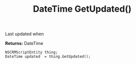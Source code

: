 ﻿---
uid: crmscript_ref_NSCRMScriptEntity_GetUpdated
title: DateTime GetUpdated()
intellisense: NSCRMScriptEntity.GetUpdated
keywords: NSCRMScriptEntity, GetUpdated
so.topic: reference
---

Last updated when

**Returns:** DateTime


```crmscript
NSCRMScriptEntity thing;
DateTime updated  = thing.GetUpdated();
```


